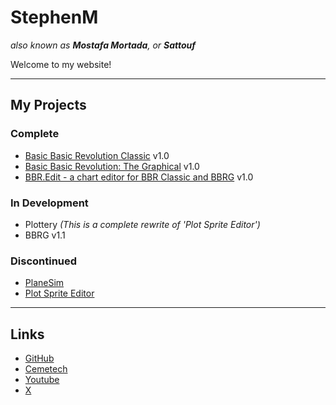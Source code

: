 # StephenM

*also known as **Mostafa Mortada**, or **Sattouf***

Welcome to my website!

---

## My Projects

### Complete

- [Basic Basic Revolution Classic](https://ceme.tech/t19545) v1.0
- [Basic Basic Revolution: The Graphical](https://ceme.tech/t19568) v1.0
- [BBR.Edit - a chart editor for BBR Classic and BBRG](https://ceme.tech/t19818) v1.0

### In Development

- Plottery _(This is a complete rewrite of 'Plot Sprite Editor')_
- BBRG v1.1

### Discontinued

- [PlaneSim](https://ceme.tech/t19487)
- [Plot Sprite Editor](https://github.com/StephenMortada/Plot-Sprite-Editor)

---

## Links

- [GitHub](https://www.github.com/StephenMortada)
- [Cemetech](https://www.cemetech.net/users/StephenM)
- [Youtube](https://www.youtube.com/@MostafaTMortada)
- [X](https://x.com/MostafaTMortada?t=Z5AMVAwo2-UBk3XlTdOt2Q&s=09)
